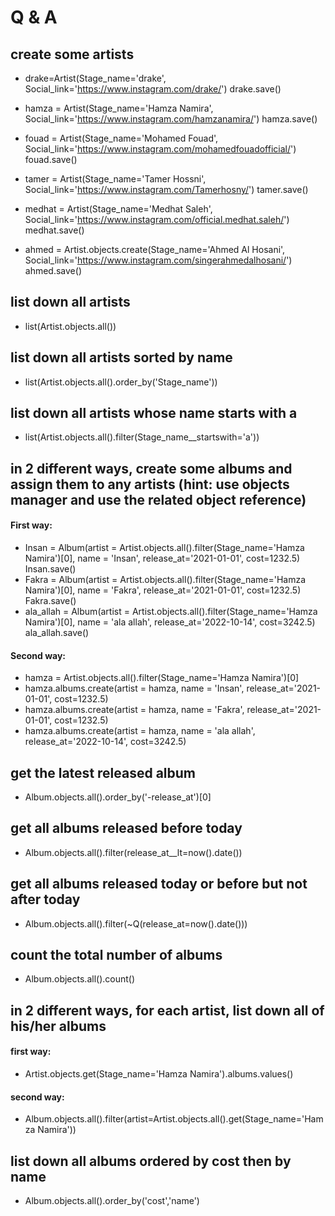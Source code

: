 # Q & A

## create some artists

- drake=Artist(Stage_name='drake', Social_link='https://www.instagram.com/drake/') drake.save()

- hamza = Artist(Stage_name='Hamza Namira', Social_link='https://www.instagram.com/hamzanamira/') hamza.save()

- fouad = Artist(Stage_name='Mohamed Fouad', Social_link='https://www.instagram.com/mohamedfouadofficial/') fouad.save()

- tamer = Artist(Stage_name='Tamer Hossni', Social_link='https://www.instagram.com/Tamerhosny/') tamer.save()

- medhat = Artist(Stage_name='Medhat Saleh', Social_link='https://www.instagram.com/official.medhat.saleh/') medhat.save()

- ahmed = Artist.objects.create(Stage_name='Ahmed Al Hosani', Social_link='https://www.instagram.com/singerahmedalhosani/') ahmed.save()

## list down all artists

- list(Artist.objects.all())

## list down all artists sorted by name

- list(Artist.objects.all().order_by('Stage_name')) 

## list down all artists whose name starts with a

- list(Artist.objects.all().filter(Stage_name__startswith='a')) 

## in 2 different ways, create some albums and assign them to any artists (hint: use objects manager and use the related object reference)

#### First way:

- Insan = Album(artist = Artist.objects.all().filter(Stage_name='Hamza Namira')[0], name = 'Insan', release_at='2021-01-01', cost=1232.5) Insan.save()
- Fakra = Album(artist = Artist.objects.all().filter(Stage_name='Hamza Namira')[0], name = 'Fakra', release_at='2021-01-01', cost=1232.5) Fakra.save()
- ala_allah = Album(artist = Artist.objects.all().filter(Stage_name='Hamza Namira')[0], name = 'ala allah', release_at='2022-10-14', cost=3242.5) ala_allah.save()

#### Second way:

- hamza = Artist.objects.all().filter(Stage_name='Hamza Namira')[0]
- hamza.albums.create(artist = hamza, name = 'Insan', release_at='2021-01-01', cost=1232.5)
- hamza.albums.create(artist = hamza, name = 'Fakra', release_at='2021-01-01', cost=1232.5)
- hamza.albums.create(artist = hamza, name = 'ala allah', release_at='2022-10-14', cost=3242.5)

## get the latest released album

- Album.objects.all().order_by('-release_at')[0]

## get all albums released before today

- Album.objects.all().filter(release_at__lt=now().date())

## get all albums released today or before but not after today

- Album.objects.all().filter(~Q(release_at=now().date()))

## count the total number of albums

- Album.objects.all().count() 

## in 2 different ways, for each artist, list down all of his/her albums

#### first way:

- Artist.objects.get(Stage_name='Hamza Namira').albums.values()

#### second way:

- Album.objects.all().filter(artist=Artist.objects.all().get(Stage_name='Hamza Namira'))

## list down all albums ordered by cost then by name

- Album.objects.all().order_by('cost','name')